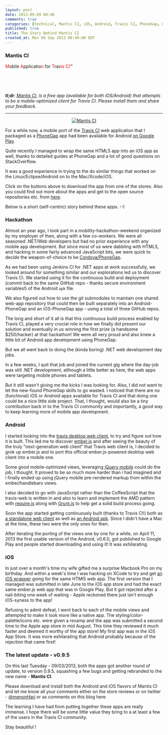 ```yaml
---
layout: post
date: 2013-09-09 00:40
comments: true
categories: [technical, Mantis CI, iOS, Android, Travis CI, PhoneGap, mobile app, story]
published: true
title: The Story Behind Mantis CI
created_at: Mon 09 Sep 2013 00:49:00 EDT
---
```


### Mantis CI

<span style="color: #ff0000;">M</span>obile <span style="color: #ff0000;">A</span>pplicatio<span style="color: #ff0000;">n</span> for <span style="text-wrap: none;"><span style="color: #ff0000;">T</span>rav<span style="color: #ff0000;">is CI</span>™</span>

<a href="https://play.google.com/store/apps/details?id=com.floydpink.android.travisci" target="_blank" style="display:inline-block;overflow:hidden;background:url(https://developer.android.com/images/brand/en_generic_rgb_wo_45.png) no-repeat;width:135px;height:45px;background-position:center;@media only screen{background-image:url(https://developer.android.com/images/brand/en_generic_rgb_wo_45.png);}"></a>
<a href="https://itunes.apple.com/us/app/travis-ci-mobile/id665742482?mt=8&amp;uo=4" target="itunes_store" style="display:inline-block;overflow:hidden;background:url(http://linkmaker.itunes.apple.com/htmlResources/assets/images/web/linkmaker/badge_appstore-lrg.png) no-repeat;width:135px;height:45px;background-position:center;@media only screen{background-image:url(http://linkmaker.itunes.apple.com/htmlResources/assets/images/web/linkmaker/badge_appstore-lrg.svg);}"></a>

_**tl;dr**: [Mantis CI](http://floydpink.github.io/Mantis-CI/), is a free app (available for both iOS/Android) that attempts to be a mobile-optimized client for Travis CI. Please install them and share your feedback._

----------

<div style="text-align:center;"><a href="http://floydpink.github.io/Mantis-CI/"><img alt="Mantis CI" src="http://i.imgur.com/JYV2Nyz.png" /></a></div>

For a while now, a mobile port of the [Travis CI](https://travis-ci.org) web application that I packaged as a [PhoneGap](http://phonegap.com/) app had been available for Android [on Google Play](https://play.google.com/store/apps/details?id=com.floydpink.android.travisci).

Quite recently I managed to wrap the same HTML5 app into an iOS app as well, thanks to detailed guides at PhoneGap and a lot of good questions on StackOverflow.

It was a good experience in trying to the do similar things that worked on the Linux/Eclipse/Android
on to the Mac/Xcode/iOS. 

Click on the buttons above to download the app from one of the stores. Also you could find out more about the apps and get to the open source repositories etc. from [here](http://floydpink.github.io/Mantis-CI/).

Below is a short (self-centric) story behind these apps. :-)

### Hackathon

Almost an year ago, I took part in a mobility-hackathon-weekend organized by my employer of then, along with a few co-workers. We were all seasoned .NET/Web developers but had no prior experience with any mobile app development. But since most of us were dabbling with HTML5, and hacking in some fairly advanced JavaScript bits, we were quick to decide the weapon-of-choice to be [Cordova/PhoneGap](http://phonegap.com/).

As we had been using Jenkins CI for .NET apps at work successfully, we looked around for something similar and our explorations led us to discover Travis CI. We started using it for the continuous build and deployment (commit back to the same GitHub repo - thanks secure environment variables!) of the Android `apk` file.

We also figured out how to use the git submodules to maintain one shared web-app repository that could then be built separately into an Android-PhoneGap and an iOS-PhoneGap app - using a total of three GitHub repos.

The long and short of it all is that this continuous build process enabled by Travis CI, played a very crucial role in how we finally did present our solution and eventually in us winning the first prize (a handsome $250/hacker) at that hackathon! We were all very proud and also knew a little bit of Android app development using PhoneGap.

But we all went back to doing the (kinda boring) .NET web development day jobs.

In a few weeks, I quit that job and joined the current gig where the day-job was still .NET development, although a little better as here, the web apps were targeting mobile phones and tablets. 

But it still wasn't giving me the kicks I was looking for. Also, I did not want to let the new-found PhoneGap skills to go wasted. I noticed that there are no (functional) iOS or Android apps available for Travis CI and that doing one could be a nice little side project. That, I thought, would also be a tiny contribution back in to the Travis CI community and importantly, a good way to keep learning more of mobile app development.

### Android

I started looking into the [travis desktop web client](https://github.com/travis-ci/travis-web), to try and figure out how it is built. This led me to discover [ember.js](http://emberjs.com/) and after seeing the beauty of the truly "next-generation web client" that Travis web client is, I decided to grok up ember.js and to port this official ember.js-powered desktop web client into a mobile one. 

Some good mobile-optimized views, leveraging [jQuery mobile](http://jquerymobile.com/) could do the job, I thought. It proved to be so much more harder than i had imagined and i finally ended up using jQuery mobile pre-rendered markup from within the ember/handlebars views.

I also decided to go with JavaScript rather than the CoffeeScript that the travis-web is written in and also to learn and implement the AMD pattern with [require.js](http://requirejs.org/) along with [Grunt.js](http://gruntjs.com/) to help get a solid build process going.

Soon the app started getting continuously built (thanks to Travis CI!) both as [a standalone web client](http://floydpink.github.io/Mantis-CI-www/) as well as [an Android apk](https://github.com/floydpink/Mantis-CI). Since I didn't have a Mac at the time, these two were the only ones for then. 

After iterating the porting of the views one by one for a while, on April 11, 2013 the first usable version of the Android, v0.6.0, got published to Google Play and people started downloading and using it! It was exhilarating.

### iOS

In just over a month's time my wife gifted me a surprise Macbook Pro on my birthday. And within a week's time I was hacking on XCode to try and get [an iOS wrapper](https://github.com/floydpink/Mantis-CI-iOS) going for the same HTMl5 web app. The first version that I managed was submitted in late June to the iOS app store and had the exact same ember.js web app that was in Google Play. But it got rejected after a nail-biting one week of waiting - Apple reckoned there just isn't enough iOS-syness to the app!

Refusing to admit defeat, I went back to each of the mobile views and attempted to make it look more like a native app. The styling/color-palette/icons etc. were given a revamp and the app was submitted a second time to the Apple app store in mid August. This time they reviewed it much faster and deemed it worthy of the app store! My first app was in the iOS App Store. It was more exhilarating that Android probably because of the rejection that came first!

### The latest update - v0.9.5

On this last Tuesday - 09/03/2013, both the apps got another round of update, to version 0.9.5, squashing a few bugs and getting rebranded to the new name - **Mantis CI**.

Please download and install both the Android and iOS flavors of Mantis CI and let me know all your comments either on the store reviews or on twitter - [@menonHari](http://twitter.com/menonHari) or as comments on this blog here. 

The learning I have had from putting together these apps are really immense. I hope there will be some little value they bring to a at least a few of the users in the Travis CI community.

Stay beautiful !
